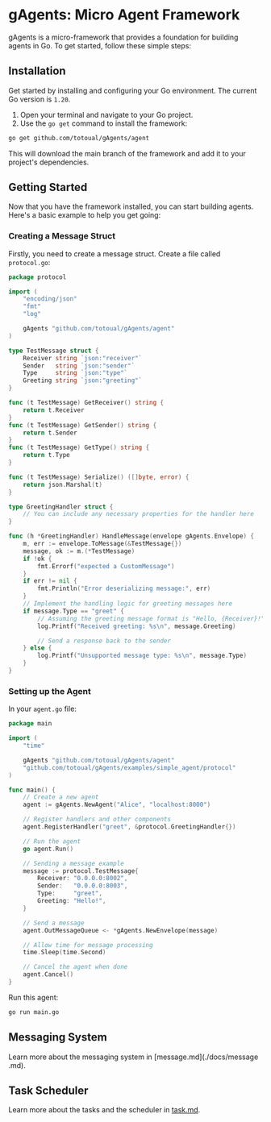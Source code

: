 # gAgents: Micro Agent Framework

gAgents is a micro-framework that provides a foundation for building agents in Go.
To get started, follow these simple steps:

## Installation

Get started by installing and configuring your Go environment. The current Go version is `1.20`.

1. Open your terminal and navigate to your Go project.
2. Use the `go get` command to install the framework:

```bash
go get github.com/totoual/gAgents/agent
```

This will download the main branch of the framework and add it to your project's dependencies.

## Getting Started

Now that you have the framework installed, you can start building agents. Here's a basic example to help you get going:

### Creating a Message Struct

Firstly, you need to create a message struct. Create a file called `protocol.go`:

```go
package protocol

import (
	"encoding/json"
	"fmt"
	"log"

	gAgents "github.com/totoual/gAgents/agent"
)

type TestMessage struct {
	Receiver string `json:"receiver"`
	Sender   string `json:"sender"`
	Type     string `json:"type"`
	Greeting string `json:"greeting"`
}

func (t TestMessage) GetReceiver() string {
	return t.Receiver
}
func (t TestMessage) GetSender() string {
	return t.Sender
}
func (t TestMessage) GetType() string {
	return t.Type
}

func (t TestMessage) Serialize() ([]byte, error) {
	return json.Marshal(t)
}

type GreetingHandler struct {
	// You can include any necessary properties for the handler here
}

func (h *GreetingHandler) HandleMessage(envelope gAgents.Envelope) {
	m, err := envelope.ToMessage(&TestMessage{})
	message, ok := m.(*TestMessage)
	if !ok {
		fmt.Errorf("expected a CustomMessage")
	}
	if err != nil {
		fmt.Println("Error deserializing message:", err)
	}
	// Implement the handling logic for greeting messages here
	if message.Type == "greet" {
		// Assuming the greeting message format is "Hello, {Receiver}!"
		log.Printf("Received greeting: %s\n", message.Greeting)

		// Send a response back to the sender
	} else {
		log.Printf("Unsupported message type: %s\n", message.Type)
	}
}
```

### Setting up the Agent

In your `agent.go` file:

```go
package main

import (
	"time"

	gAgents "github.com/totoual/gAgents/agent"
	"github.com/totoual/gAgents/examples/simple_agent/protocol"
)

func main() {
	// Create a new agent
	agent := gAgents.NewAgent("Alice", "localhost:8000")

	// Register handlers and other components
	agent.RegisterHandler("greet", &protocol.GreetingHandler{})

	// Run the agent
	go agent.Run()

	// Sending a message example
	message := protocol.TestMessage{
		Receiver: "0.0.0.0:8002",
		Sender:   "0.0.0.0:8003",
		Type:     "greet",
		Greeting: "Hello!",
	}

	// Send a message
	agent.OutMessageQueue <- *gAgents.NewEnvelope(message)

	// Allow time for message processing
	time.Sleep(time.Second)

	// Cancel the agent when done
	agent.Cancel()
}
```

Run this agent:

```bash
go run main.go
```

## Messaging System

Learn more about the messaging system in [message.md](./docs/message
.md).

## Task Scheduler

Learn more about the tasks and the scheduler in [task.md](./docs//task.md).
